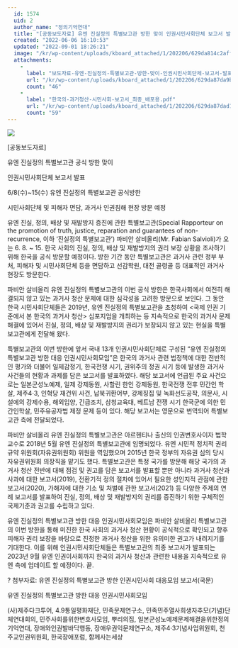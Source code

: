 ```yaml
---
  id: 1574
  uid: 2
  author_name: "정의기억연대"
  title: "[공동보도자료] 유엔 진실정의 특별보고관 방한 맞이 인권시민사회단체 보고서 발표"
  created: "2022-06-06 16:10:53"
  updated: "2022-09-01 18:26:21"
  image: "/kr/wp-content/uploads/kboard_attached/1/202206/629da814c2aff7912728.png"
  attachments: 
    - 
      label: "보도자료-유엔-진실정의-특별보고관-방한-맞이-인권시민사회단체-보고서-발표_20220606.pdf"
      url: "/kr/wp-content/uploads/kboard_attached/1/202206/629da87da9be23037770.pdf"
      count: "46"
    - 
      label: "한국의-과거청산-시민사회-보고서_최종_배포용.pdf"
      url: "/kr/wp-content/uploads/kboard_attached/1/202206/629da87dad1dd2213720.pdf"
      count: "59"
---
```

![](/kr/wp-content/uploads/kboard_attached/1/202206/629da814c2aff7912728.png)

\[공동보도자료\]

유엔 진실정의 특별보고관 공식 방한 맞이 

인권시민사회단체 보고서 발표

6/8(수)~15(수) 유엔 진실정의 특별보고관 공식방한

시민사회단체 및 피해자 면담, 과거사 인권침해 현장 방문 예정

 

유엔 진실, 정의, 배상 및 재발방지 증진에 관한 특별보고관(Special Rapporteur on the promotion of truth, justice, reparation and guarantees of non-recurrence, 이하 ‘진실정의 특별보고관’) 파비안 살비올리(Mr. Fabian Salvioli)가 오는 6. 8. ~ 15. 한국 사회의 진실, 정의, 배상 및 재발방지의 권리 보장 상황을 조사하기 위해 한국을 공식 방문할 예정이다. 방한 기간 동안 특별보고관은 과거사 관련 정부 부처, 피해자 및 시민사회단체 등을 면담하고 선감학원, 대전 골령골 등 대표적인 과거사 현장도 방문한다.
 

파비안 살비올리 유엔 진실정의 특별보고관의 이번 공식 방한은 한국사회에서 여전히 해결되지 않고 있는 과거사 청산 문제에 대한 심각성을 고려한 방문으로 보인다. 그 동안 한국 시민사회단체들은 2019년, 유엔 진실정의 특별보고관을 초청하여 <국제 인권 기준에서 본 한국의 과거사 청산> 심포지엄을 개최하는 등 지속적으로 한국의 과거사 문제 해결에 있어서 진실, 정의, 배상 및 재발방지의 권리가 보장되지 않고 있는 현실을 특별보고관에게 전달해 왔다.
 

특별보고관의 이번 방한에 앞서 국내 13개 인권시민사회단체로 구성된 “유엔 진실정의 특별보고관 방한 대응 인권시민사회모임”은 한국의 과거사 관련 법정책에 대한 전반적인 평가와 더불어 일제감정기, 한국전쟁 시기, 권위주의 정권 시기 등에 발생한 과거사 사건들의 현황과 과제를 담은 보고서를 발표하였다. 해당 보고서에 언급된 주요 사건으로는 일본군성노예제, 일제 강제동원, 사할린 한인 강제동원, 한국전쟁 전후 민간인 학살, 제주4‧3, 인혁당 재건위 사건, 납북귀환어부, 강제징집 및 녹화선도공작, 의문사, 시설에의 강제수용, 해외입양, 긴급조치, 삼청교육대, 베트남 전쟁 시기 한국군에 의한 민간인학살, 민주유공자법 제정 문제 등이 있다. 해당 보고서는 영문으로 번역되어 특별보고관 측에 전달되었다.
 

파비안 살비올리 유엔 진실정의 특별보고관은 아르헨티나 출신의 인권변호사이자 법학 교수로 2018년 5월 유엔 진실정의 특별보고관에 임명되었다. 유엔 시민적 정치적 권리규약 위원회(자유권위원회) 위원을 역임했으며 2015년 한국 정부의 자유권 심의 당시 자유권위원회 의장직을 맡기도 했다. 특별보고관은 특정 국가를 방문해 해당 국가의 과거사 청산 전반에 대해 점검 및 권고를 담은 보고서를 발표할 뿐만 아니라 과거사 청산과 사과에 대한 보고서(2019), 전환기적 정의 절차에 있어서 필요한 성인지적 관점에 관한 보고서(2020), 가해자에 대한 기소 및 처벌에 관한 보고서(2021) 등 다양한 주제의 연례 보고서를 발표하여 진실, 정의, 배상 및 재발방지의 권리를 증진하기 위한 구체적인 국제기준과 권고를 수립하고 있다.
 

유엔 진실정의 특별보고관 방한 대응 인권시민사회모임은 파비안 살비올리 특별보고관의 이번 방한을 통해 미진한 한국 사회의 과거사 청산 현황이 공식적으로 확인되고 향후 피해자 권리 보장을 바탕으로 진정한 과거사 청산을 위한 유의미한 권고가 내려지기를 기대한다. 이를 위해 인권시민사회단체들은 특별보고관의 최종 보고서가 발표되는 2023년 9월 유엔 인권이사회까지 한국의 과거사 청산과 관련한 내용을 지속적으로 유엔 측에 업데이트 할 예정이다. 끝.
 

? 첨부자료: 유엔 진실정의 특별보고관 방한 인권시민사회 대응모임 보고서(국문)

 

유엔 진실정의 특별보고관 방한 대응 인권시민사회모임

(사)제주다크투어, 4.9통일평화재단, 민족문제연구소, 민족민주열사희생자추모(기념)단체연대회의, 민주사회를위한변호사모임, 뿌리의집, 일본군성노예제문제해결을위한정의기억연대, 장애와인권발바닥행동, 장애우권익문제연구소, 제주4·3기념사업위원회, 천주교인권위원회, 한국장애포럼, 함께사는세상